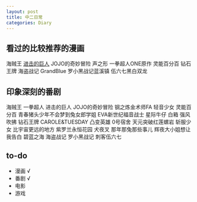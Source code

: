 ```yaml
---    
layout: post    
title: 中二日常  
categories: Diary    
---    
```


## 看过的比较推荐的漫画  
海贼王  [进击的巨人](_posts/2020-08-05-AttackOnTitan.html)  JOJO的奇妙冒险  声之形  一拳超人ONE原作  灵能百分百  钻石王牌  海盗战记  GrandBlue  罗小黑战记蓝溪镇 伍六七黑白双龙

## 印象深刻的番剧  
海贼王  一拳超人  进击的巨人  JOJO的奇妙冒险  钢之炼金术师FA  轻音少女  灵能百分百  青春猪头少年不会梦到兔女郎学姐  EVA新世纪福音战士  星际牛仔  白箱  强风吹拂  钻石王牌  CAROLE&TUESDAY  凸变英雄  0号宿舍  天元突破红莲螺岩  斩服少女  比宇宙更远的地方  紫罗兰永恒花园  犬夜叉  那年那兔那些事儿  辉夜大小姐想让我告白  碧蓝之海  海盗战记 罗小黑战记  刺客伍六七  

## to-do      
- 漫画 √  
- 番剧 √   
- 电影   
- 游戏
